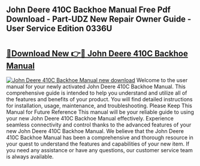 ## John Deere 410C Backhoe Manual Free Pdf Download - Part-UDZ New Repair Owner Guide - User Service Edition 0336U

# <h2><a href="http://bc87650.oget.top/?id=John+Deere+410C+Backhoe+Manual">🔗Download New 👉🔴 John Deere 410C Backhoe Manual</a></h2>

[![John Deere 410C Backhoe Manual new download](https://i.imgur.com/5g1atiW.png)](http://bc87650.oget.top/?id=John+Deere+410C+Backhoe+Manual)
Welcome to the user manual for your newly activated John Deere 410C Backhoe Manual. This comprehensive guide is intended to help you understand and utilize all of the features and benefits of your product. You will find detailed instructions for installation, usage, maintenance, and troubleshooting. Please Keep This Manual for Future Reference This manual will be your reliable guide to using your new John Deere 410C Backhoe Manual effectively. Experience seamless connectivity and control thanks to the advanced features of your new John Deere 410C Backhoe Manual. We believe that the John Deere 410C Backhoe Manual has been a comprehensive and thorough resource in your quest to understand the features and capabilities of your new item. If you need any assistance or have any questions, our customer service team is always available.
